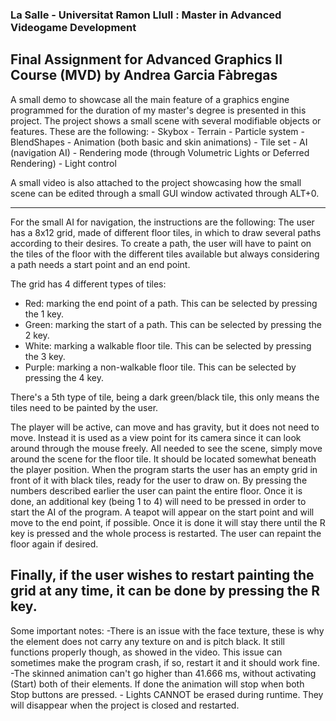 ### La Salle - Universitat Ramon Llull : Master in Advanced Videogame Development
## Final Assignment for Advanced Graphics II Course (MVD) by Andrea Garcia Fàbregas

A small demo to showcase all the main feature of a graphics engine programmed for the duration of my master's degree is presented in this project.
The project shows a small scene with several modifiable objects or features. These are the following:
    - Skybox
    - Terrain
    - Particle system
    - BlendShapes
    - Animation (both basic and skin animations)
    - Tile set
    - AI (navigation AI)
    - Rendering mode (through Volumetric Lights or Deferred Rendering)
    - Light control
   
 A small video is also attached to the project showcasing how the small scene can be edited through a small GUI window activated through ALT+0.
 
----------------------------------------------------------------------------------------------------------------------------------------
 For the small AI for navigation, the instructions are the following:
 The user has a 8x12 grid, made of different floor tiles, in which to draw several paths according to their desires.
 To create a path, the user will have to paint on the tiles of the floor with the different tiles available but always considering a path needs a start point and an end point.

The grid has 4 different types of tiles:
 - Red: marking the end point of a path. This can be selected by pressing the 1 key.
 - Green: marking the start of a path. This can be selected by pressing the 2 key.
 - White: marking a walkable floor tile. This can be selected by pressing the 3 key.
 - Purple: marking a non-walkable floor tile. This can be selected by pressing the 4 key.
 
 There's a 5th type of tile, being a dark green/black tile, this only means the tiles need to be painted by the user.
 
 The player will be active, can move and has gravity, but it does not need to move. Instead it is used as a view point for its camera since it can look around through the mouse freely.  All needed to see the scene, simply move around the scene for the floor tile. It should be located somewhat beneath the player position.
 When the program starts the user has an empty grid in front of it with black tiles, ready for the user to draw on. 
 By pressing the numbers described earlier the user can paint the entire floor. Once it is done, an additional key (being 1 to 4) will need to be pressed in order to start the AI of the program. 
 A teapot will appear on the start point and will move to the end point, if possible. Once it is done it will stay there until the R key is pressed and the whole process is restarted. 
 The user can repaint the floor again if desired.
 
Finally, if the user wishes to restart painting the grid at any time, it can be done by pressing the R key.
----------------------------------------------------------------------------------------------------------------------------------------

Some important notes:
    -There is an issue with the face texture, these is why the element does not carry any texture on and is pitch black. It still functions properly though, as showed in the video. This issue can sometimes make the program crash, if so, restart it and it should work fine.
    -The skinned animation can't go higher than 41.666 ms, without activating (Start) both of their elements. If done the animation will stop when both Stop buttons are pressed.
    - Lights CANNOT be erased during runtime. They will disappear when the project is closed and restarted.
